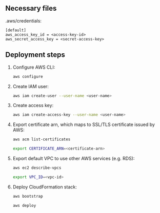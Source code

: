 ## Necessary files

.aws/credentials:

```
[default]
aws_access_key_id = <access-key-id>
aws_secret_access_key = <secret-access-key>
```

## Deployment steps

1. Configure AWS CLI:

   ```bash
   aws configure
   ```

2. Create IAM user:

    ```bash
    aws iam create-user --user-name <user-name>
    ```

3. Create access key:

   ```bash
   aws iam create-access-key --user-name <user-name>
   ```

4. Export certificate arn, which maps to SSL/TLS certificate issued by AWS:

    ```bash
    aws acm list-certificates
   
    export CERTIFICATE_ARN=<certificate-arn>
    ```

5. Export default VPC to use other AWS services (e.g. RDS):

    ```bash
    aws ec2 describe-vpcs
   
    export VPC_ID=<vpc-id>
    ```

6. Deploy CloudFormation stack:

   ```bash
   aws bootstrap

   aws deploy
   ```